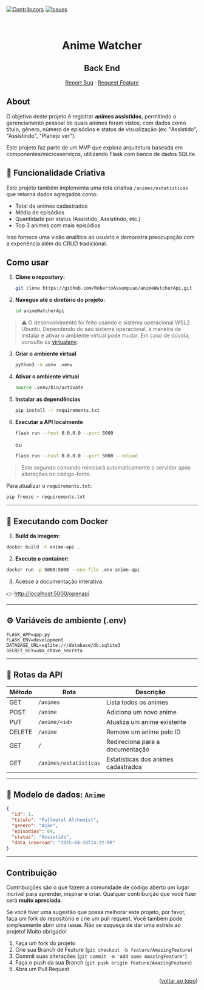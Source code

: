 <div id="top"></div>

[![Contributors][contributors-shield]][contributors-url]
[![Issues][issues-shield]][issues-url]

<br />
<div align="center">
  <h1 align="center">Anime Watcher</h1>
  <h2>Back End</h2>

  <p align="center">
    <a href="https://github.com/RobertoAssumpcao/animeWatcherApi/issues">Report Bug</a>
    ·
    <a href="https://github.com/RobertoAssumpcao/animeWatcherApi/issues">Request Feature</a>
  </p>
</div>

## About

O objetivo deste projeto é registrar **animes assistidos**, permitindo o gerenciamento pessoal de quais animes foram vistos, com dados como título, gênero, número de episódios e status de visualização (ex: "Assistido", "Assistindo", "Planejo ver").

Este projeto faz parte de um MVP que explora arquitetura baseada em componentes/microsserviços, utilizando Flask com banco de dados SQLite.

## 🧠 Funcionalidade Criativa

Este projeto também implementa uma rota criativa `/animes/estatisticas` que retorna dados agregados como:

- Total de animes cadastrados
- Média de episódios
- Quantidade por status (Assistido, Assistindo, etc.)
- Top 3 animes com mais episódios

Isso fornece uma visão analítica ao usuário e demonstra preocupação com a experiência além do CRUD tradicional.


## Como usar

1. **Clone o repository:**

   ```bash
   git clone https://github.com/RobertoAssumpcao/animeWatcherApi.git
   ```

2. **Navegue até o diretório do projeto:**

   ```bash
   cd animeWatcherApi
   ```

> ⚠️ O desenvolvimento foi feito usando o sistema operacional WSL2 Ubuntu. Dependendo do seu sistema operacional, a maneira de instalar e ativar o ambiente virtual pode mudar. Em caso de dúvida, consulte os [virtualenv](https://virtualenv.pypa.io/en/latest/installation.html).

3. **Criar o ambiente virtual**

   ```bash
   python3 -m venv .venv
   ```

4. **Ativar o ambiente virtual**

   ```bash
   source .venv/bin/activate
   ```

5. **Instalar as dependências**

   ```bash
   pip install -r requirements.txt
   ```

6. **Executar a API localmente**

   ```bash
   flask run --host 0.0.0.0 --port 5000
   ```

   ou

   ```bash
   flask run --host 0.0.0.0 --port 5000 --reload
   ```

> Este segundo comando reiniciará automaticamente o servidor após alterações no código-fonte.

Para atualizar o `requirements.txt`:

```bash
pip freeze > requirements.txt
```

---

## 🐳 Executando com Docker

1. **Build da imagem:**

```bash
docker build -t anime-api .
```

2. **Execute o container:**

```bash
docker run -p 5000:5000 --env-file .env anime-api
```

3. Acesse a documentação interativa:

👉 [http://localhost:5000/openapi](http://localhost:5000/openapi)

---

## ⚙️ Variáveis de ambiente (.env)

```env
FLASK_APP=app.py
FLASK_ENV=development
DATABASE_URL=sqlite:///database/db.sqlite3
SECRET_KEY=uma_chave_secreta
```

---

## 🔁 Rotas da API

| Método | Rota             | Descrição                          |
|--------|------------------|------------------------------------|
| GET    | `/animes`        | Lista todos os animes              |
| POST   | `/anime`         | Adiciona um novo anime             |
| PUT    | `/anime/<id>`    | Atualiza um anime existente        |
| DELETE | `/anime`         | Remove um anime pelo ID            |
| GET    | `/`              | Redireciona para a documentação    |
| GET    | `/animes/estatisticas` | Estatísticas dos animes cadastrados |

---

## 🧩 Modelo de dados: `Anime`

```json
{
  "id": 1,
  "titulo": "Fullmetal Alchemist",
  "genero": "Ação",
  "episodios": 64,
  "status": "Assistido",
  "data_insercao": "2025-04-10T14:22:00"
}
```

---

## Contribuição

Contribuições são o que fazem a comunidade de código aberto um lugar incrível para aprender, inspirar e criar. Qualquer contribuição que você fizer será **muito apreciada**.

Se você tiver uma sugestão que possa melhorar este projeto, por favor, faça um fork do repositório e crie um pull request. Você também pode simplesmente abrir uma issue. Não se esqueça de dar uma estrela ao projeto! Muito obrigado!

1. Faça um fork do projeto  
2. Crie sua Branch de Feature (`git checkout -b feature/AmazingFeature`)  
3. Commit suas alterações (`git commit -m 'Add some AmazingFeature'`)  
4. Faça o push da sua Branch (`git push origin feature/AmazingFeature`)  
5. Abra um Pull Request  

<p align="right">(<a href="#top">voltar ao topo</a>)</p>

[contributors-shield]: https://img.shields.io/github/contributors/RobertoAssumpcao/animeWatcherApi.svg?style=for-the-badge  
[contributors-url]: https://github.com/RobertoAssumpcao/animeWatcherApi/graphs/contributors  
[issues-shield]: https://img.shields.io/github/issues/RobertoAssumpcao/animeWatcherApi.svg?style=for-the-badge  
[issues-url]: https://github.com/RobertoAssumpcao/animeWatcherApi/issues
